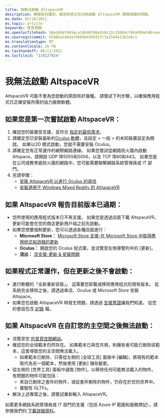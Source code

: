 ```yaml
---
title: 我無法啟動 AltspaceVR
description: 瞭解如何識別、報告和修正任何與啟動 AltspaceVR 環境相關的問題。
ms.date: 02/10/2021
ms.topic: article
keywords: 常見問題
ms.openlocfilehash: 50edddef669aca14640fd6e910c12c15864cf46a099e54bceed40494e9817de4
ms.sourcegitcommit: b248ba2a6da7d669b430581fc3a1544413b2e9c1
ms.translationtype: MT
ms.contentlocale: zh-TW
ms.lasthandoff: 08/11/2021
ms.locfileid: "119127924"
---
```

# <a name="i-cant-launch-altspacevr"></a>我無法啟動 AltspaceVR

AltspaceVR 可能不會為您啟動的原因有好幾種。 請嘗試下列步驟，以確保應用程式已正確安裝所需的協力廠商軟體。

## <a name="if-youre-trying-to-launch-altspacevr-for-the-first-time"></a>如果您是第一次嘗試啟動 AltspaceVR：

1. 確認您的裝置受支援，並符合 [指定的最低需求](../getting-started/system-requirements.md)。
2. 請確定您已安裝最新的[Oculus 軟體](https://www.oculus.com/setup)，且設定 > 一般 > 的未知裝置設定為開啟。 如果以2D 模式啟動，您就不需要安裝 Oculus。
3. 請確定您有正常運作的網際網路連線。 如果您嘗試從網路防火牆內啟動 Altspace，請開啟 UDP 埠5055和5056，以及 TCP 埠80和443。 如果您是在公司或教育級防火牆的網路中，您可能需要聯繫網路系統管理員或 IT 部門。
4. 另請參閱：
    * [安裝 AltspaceVR 以進行 Oculus 的尋找](../getting-started/oculus-installation.md)
    * [安裝適用于 Windows Mixed Reality 的 AltspaceVR](../getting-started/wmr-installation.md)

## <a name="if-altspacevr-reports-that-the-current-version-is-out-of-date"></a>如果 AltspaceVR 報告目前版本已過期：

* 您所使用的應用程式版本已不再支援。 如果您是透過店面下載 AltspaceVR，更新可能會在您的商店更新用戶端之前先啟動。
* 如果您想要強制更新，您可以透過各種店面進行：
    * **Microsoft Store：** [Microsoft Store 支援-在 Microsoft Store 中取得應用程式和遊戲的更新](https://support.microsoft.com/account-billing/get-updates-for-apps-and-games-in-microsoft-store-a1fe19c0-532d-ec47-7035-d1c5a1dd464f)
    * **Oculus：** 開啟您的 Oculus 程式庫，並流覽至左側導覽列中的 [更新]。
    * **流出：** [流支援-更新 & 安裝問題](https://support.steampowered.com/kb_article.php?ref=2274-IFLV-5334)

## <a name="if-the-program-was-working-but-ceased-to-launch-after-update"></a>如果程式正常運作，但在更新之後不會啟動：

* 進行軟體的「全新重新安裝」。 這需要您卸載或移除應用程式的現有版本。 從系統完全移除之後，請透過串流、Oculus 或 Microsoft Store 安裝 Altspace。
* 如果您在啟動 AltspaceVR 時發生問題，請透過 [支援票證](https://help.altvr.com/hc/requests/new)讓我們知道。 從您的會話包含 [記錄](uploading-client-logs.md) 檔。

## <a name="if-altspacevr-fails-to-launch-after-customizing-your-home-space"></a>如果 AltspaceVR 在自訂您的主空間之後無法啟動：

* 流覽至您 [的首頁空間網站](https://account.altvr.com/users/sign_in)。
* 確認您的全球範本仍然存在。 如果範本已與您共用，則擁有者可能已刪除該範本，這會導致您的主空間無法載入。
    * 如果範本已刪除，只需從左側的 [全球工具] 面板中 [編輯]，將現有的範本取代為另一個範本，然後使用 [更新] 儲存變更。
* 從左側的 [世界工具] 面板中選取 [物件]，以移除任何可能無法載入的物件。 有問題的物件可能包括：
    * 來自已刪除之套件的物件，或從套件刪除的物件，仍存在於您的世界中。
    * 實驗性 GLTFs。
* 解決上述專案之後，請嘗試重新輸入 AltspaceVR。

如需更多網路系統管理員或 IT 部門的支援（包括 Azure IP 範圍和服務標記），請參閱我們的 [下載詳細資料](https://www.microsoft.com/en-us/download/details.aspx?id=56519)。